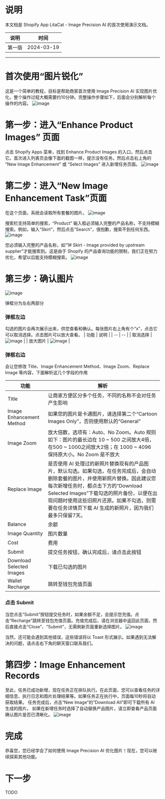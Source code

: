 # 说明
本文档是 Shopify App LitaCat - Image Precision AI 的首次使用演示文档。


| 说明 | 时间 |
| -- | -- |
| 第一版 | 2024-03-19 |

----------------------------------------------------------------

# 首次使用“图片锐化”
这是一个简单的教程，目标是帮助商家首次使用 Image Precision AI 实现图片优化，整个操作过程大概需要约10分钟。完整操作步骤如下，后面会分别解析每个操作的内容。
![image](https://github.com/huangcong12/image_precision_ai_document/assets/2867782/1c8c0b7b-d868-441a-9a54-3aba233cfd7b)


# 第一步：进入“Enhance Product Images” 页面
点击 Shopify Apps 菜单，找到 Enhance Product Images 的入口，然后点击它。首次进入列表页会像下面的截图一样，提示没有任务。然后点击右上角的 "New Image Enhancement" 或 “Select Images” 进入新增任务页面。
![image](https://github.com/huangcong12/image_precision_ai_document/assets/2867782/0c2357fc-157d-4c45-83eb-d9db483ac31f)


# 第二步：进入“New Image Enhancement Task”页面
在这个页面，系统会读取所有套餐的图片。
![image](https://github.com/huangcong12/image_precision_ai_document/assets/2867782/efca9cd4-acd3-4322-9abd-87df544e95d0)

搜索栏支持简单的搜索，“Product” 输入框必须输入完整的产品名称，不支持模糊搜索。例如，输入“Skirt”，然后点击“Search”，很抱歉，搜索不到任何东西。
![image](https://github.com/huangcong12/image_precision_ai_document/assets/2867782/228bcec7-cbb5-441b-a7e6-c93833b86ae7)

您必须输入完整的产品名称，如“1# Skirt - Image provided by upstream supplier”才能搜索到。这是由于 Shopify 的产品查询功能的限制，我们正在努力优化，希望以后能支持模糊搜索。
![image](https://github.com/huangcong12/image_precision_ai_document/assets/2867782/6b8fec05-1e71-4ad9-9ba2-829c93b60b08)

# 第三步：确认图片
![image](https://github.com/huangcong12/image_precision_ai_document/assets/2867782/c23e0149-d284-4434-9188-b42d7a7a6aa7)


弹框分为左右两部分
### 弹框左边
勾选的图片会再次展示出来，供您查看和确认。每张图片右上角有个“x”，点击它可以取消选择。点击图片可以放大查看。
| 功能 | 说明 |
| -- | -- |
| 取消选择 | ![image](https://github.com/huangcong12/image_precision_ai_document/assets/2867782/ffbdcf3a-328f-482d-9968-570a0a9d04cf) |
| 放大图片 | ![image](https://github.com/huangcong12/image_precision_ai_document/assets/2867782/15bb8517-3c48-4657-bbc3-2a95b1654f5b) |



### 弹框右边
会让您修改 Title、Image Enhancement Method、Image Zoom、Replace Image 等内容，下面解析这几个字段的作用

| 功能 | 解析 |
| -- | -- |
| Title | 让商家方便区分多个任务，不同的名称不会对任务产生影响 |
| Image Enhancement Method | 如果您的图片是卡通图片，请选择第二个“Cartoon Images Only”，否则使用默认的“General” |
| Image Zoom | 放大倍数，选项有：Auto、No Zoom。Auto 规则如下：图片的最长边在 10 ~ 500 之间放大4倍，在500 ~ 1000之间放大2倍；在 1000 ~ 4096 保持原大小。No Zoom 是不放大 |
| Replace Image | 是否使用 AI 处理过的新照片替换现有的产品图片，默认勾选。如果勾选，在任务完成后，会自动删除套餐的图片，并使用新照片替换。因此建议您每次新增任务时，都点击下方的“Download Selected Images”下载勾选的照片备份，以便在出现问题时使用这些旧照片还原。如果不勾选，则需要在任务详情页下载 AI 生成的新照片，因为我们最多只保留7天。 |
| Balance | 余额 |
| Image Quantity | 图片数量 |
| Cost | 费用 |
| Submit | 提交任务按钮，确认完成后，请点击此按钮 |
| Download Selected Images | 下载已勾选的图片 |
| Wallet Recharge | 跳转至钱包充值页面 |

### 点击 Submit
当您点击“Submit”按钮提交任务时，如果余额不足，会提示您充值。点击“Recharge”跳转至钱包充值页面。充值完成后，请在浏览器中返回此页面，然后直接点击“Close”、“Submit”，无需刷新页面重新选择图片。
![image](https://github.com/huangcong12/image_precision_ai_document/assets/2867782/50bb39f3-3778-4556-953f-1931addb7a74)


当然，还可能会遇到其他错误，这些错误将以 Toast 形式展示。如果遇到无法解决的问题，请点击右下角的聊天窗口联系我们。

# 第四步：Image Enhancement Records
至此，任务已成功新增，现在任务正在排队执行。在此页面，您可以查看任务的详细信息、执行日志和图片处理结果等。如果任务正在执行中，页面每10秒将自动获取结果。
任务完成后，点击“New Image”的“Download All”即可下载所有 AI 生成的图片。
如果在新增任务时选择了自动替换产品图片，请立即查看产品页面确认图片是否已清晰化。
![image](https://github.com/huangcong12/image_precision_ai_document/assets/2867782/d4b53041-1839-4c73-8fb6-0fc2739e3d02)



# 完成
恭喜您，您已经学会了如何使用 Image Precision AI 优化图片！现在，您可以继续探索其他功能。



# 下一步
TODO


